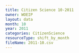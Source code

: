 ```yaml
---
title: Citizen Science 10-2011
owner: WOEIP
layout: data
month: 10
year: 2011
categories: CitizenScience
resourceType: shift_by_month
fileName: 2011-10.csv
---
```

